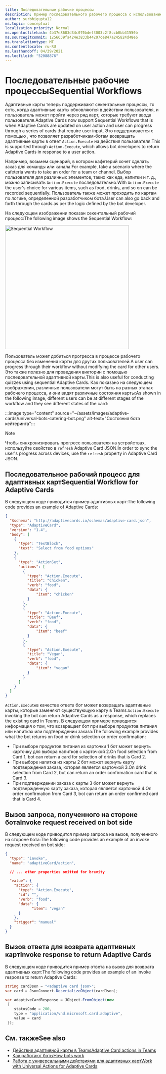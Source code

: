 ```yaml
---
title: Последовательные рабочие процессы
description: Пример последовательного рабочего процесса с использованием универсальных действий
author: surbhigupta12
ms.topic: conceptual
localization_priority: Normal
ms.openlocfilehash: 4b37e8603d34c070bdef3003c2f8ccb0bb41550b
ms.sourcegitcommit: 1256639fa424e3833b44207ce847a245824d48e6
ms.translationtype: MT
ms.contentlocale: ru-RU
ms.lasthandoff: 04/29/2021
ms.locfileid: "52088876"
---
```

# <a name="sequential-workflows"></a><span data-ttu-id="05ba7-103">Последовательные рабочие процессы</span><span class="sxs-lookup"><span data-stu-id="05ba7-103">Sequential Workflows</span></span>

<span data-ttu-id="05ba7-104">Адаптивные карты теперь поддерживают секентальные процессы, то есть, когда адаптивные карты обновляются в действии пользователя, и пользователь может пройти через ряд карт, которые требуют ввода пользователя.</span><span class="sxs-lookup"><span data-stu-id="05ba7-104">Adaptive Cards now support Sequential Workflows that is when Adaptive Cards are updated on user action and user can progress through a series of cards that require user input.</span></span> <span data-ttu-id="05ba7-105">Это поддерживается с помощью , что позволяет разработчикам-ботам возвращать адаптивные карты в ответ `Action.Execute` на действия пользователя.</span><span class="sxs-lookup"><span data-stu-id="05ba7-105">This is supported through `Action.Execute`, which allows bot developers to return Adaptive Cards in response to a user action.</span></span>

<span data-ttu-id="05ba7-106">Например, возьмем сценарий, в котором кафетерий хочет сделать заказ для команды или канала.</span><span class="sxs-lookup"><span data-stu-id="05ba7-106">For example, take a scenario where the cafeteria wants to take an order for a team or channel.</span></span> <span data-ttu-id="05ba7-107">Выбор пользователя для различных элементов, таких как еда, напитки и т. д., можно записывать `Action.Execute` последовательно.</span><span class="sxs-lookup"><span data-stu-id="05ba7-107">With `Action.Execute` the user's choice for various items, such as food, drinks, and so on can be recorded sequentially.</span></span> <span data-ttu-id="05ba7-108">Пользователь также может проходить по картам по логике, определенной разработчиком бота.</span><span class="sxs-lookup"><span data-stu-id="05ba7-108">User can also go back and forth through the cards as per the logic defined by the bot developer.</span></span> <br/>

<span data-ttu-id="05ba7-109">На следующем изображении показан секентальный рабочий процесс:</span><span class="sxs-lookup"><span data-stu-id="05ba7-109">The following image shows the Sequential Workflow:</span></span>

<img src="~/assets/images/bots/sequentialWorkflow.gif" alt="Sequential Workflow" width="400"/>

<span data-ttu-id="05ba7-110">Пользователь может добиться прогресса в процессе рабочего процесса без изменения карты для других пользователей.</span><span class="sxs-lookup"><span data-stu-id="05ba7-110">A user can progress through their workflow without modifying the card for other users.</span></span> <span data-ttu-id="05ba7-111">Это также полезно для проведения викторин с помощью последовательной адаптивной карты.</span><span class="sxs-lookup"><span data-stu-id="05ba7-111">This is also useful for conducting quizzes using sequential Adaptive Cards.</span></span> <span data-ttu-id="05ba7-112">Как показано на следующем изображении, различные пользователи могут быть на разных этапах рабочего процесса, и они видят различные состояния карты:</span><span class="sxs-lookup"><span data-stu-id="05ba7-112">As shown in the following image, different users can be at different stages of the workflow and they see different states of the card:</span></span>

:::image type="content" source="~/assets/images/adaptive-cards/universal-bots-catering-bot.png" alt-text="Состояния бота кейтеринга":::

> [!NOTE]
> <span data-ttu-id="05ba7-114">Чтобы синхронизировать прогресс пользователя на устройствах, используйте свойство в `refresh` Adaptive Card JSON.</span><span class="sxs-lookup"><span data-stu-id="05ba7-114">In order to sync the user's progress across devices, use the `refresh` property in Adaptive Card JSON.</span></span>

## <a name="sequential-workflow-for-adaptive-cards"></a><span data-ttu-id="05ba7-115">Последовательное рабочий процесс для адаптивных карт</span><span class="sxs-lookup"><span data-stu-id="05ba7-115">Sequential Workflow for Adaptive Cards</span></span>

<span data-ttu-id="05ba7-116">В следующем коде приводится пример адаптивных карт:</span><span class="sxs-lookup"><span data-stu-id="05ba7-116">The following code provides an example of Adaptive Cards:</span></span>

```JSON
{
  "$schema": "http://adaptivecards.io/schemas/adaptive-card.json",
  "type": "AdaptiveCard",
  "version": "1.4",
  "body": [
    {
      "type": "TextBlock",
      "text": "Select from food options"
    },
    { 
      "type": "ActionSet",
      "actions": [
        {
          "type": "Action.Execute",
          "title": "Chicken",
          "verb": "food",
          "data": {
              "item": "chicken"
          }
        },
        {
          "type": "Action.Execute",
          "title": "Beef",
          "verb": "food",
          "data": {
              "item": "beef"
          }
        },
        {
          "type": "Action.Execute",
          "title": "Vegan",
          "verb": "food",
          "data": {
              "item": "vegan"
          }
        }
      ]
    }
  ]
}
```

<span data-ttu-id="05ba7-117">`Action.Execute`в качестве ответа бот может возвращать адаптивные карты, которые заменяют существующую карту в Teams.</span><span class="sxs-lookup"><span data-stu-id="05ba7-117">`Action.Execute` invoking the bot can return Adaptive Cards as a response, which replaces the existing card in Teams.</span></span>
<span data-ttu-id="05ba7-118">В следующем примере приводится информация о том, что возвращает бот при выборе продуктов питания или напитках или подтверждении заказа:</span><span class="sxs-lookup"><span data-stu-id="05ba7-118">The following example provides what the bot returns on food or drink selection or order confirmation:</span></span>

* <span data-ttu-id="05ba7-119">При выборе продуктов питания из карточки 1 бот может вернуть карточку для выбора напитков с карточкой 2.</span><span class="sxs-lookup"><span data-stu-id="05ba7-119">On food selection from Card 1, bot can return a card for selection of drinks that is Card 2.</span></span>
* <span data-ttu-id="05ba7-120">При выборе напитка из карты 2 бот может вернуть карту подтверждения заказа, которая является карточкой 3.</span><span class="sxs-lookup"><span data-stu-id="05ba7-120">On drink selection from Card 2, bot can return an order confirmation card that is Card 3.</span></span>
* <span data-ttu-id="05ba7-121">При подтверждении заказа с карты 3 бот может вернуть подтвержденную карту заказа, которая является карточкой 4.</span><span class="sxs-lookup"><span data-stu-id="05ba7-121">On order confirmation from Card 3, bot can return an order confirmed card that is Card 4.</span></span>

## <a name="invoke-request-received-on-bot-side"></a><span data-ttu-id="05ba7-122">Вызов запроса, полученного на стороне бота</span><span class="sxs-lookup"><span data-stu-id="05ba7-122">Invoke request received on bot side</span></span>

<span data-ttu-id="05ba7-123">В следующем коде приводится пример запроса на вызов, полученного на стороне бота:</span><span class="sxs-lookup"><span data-stu-id="05ba7-123">The following code provides an example of an invoke request received on bot side:</span></span>

```JSON
{ 
  "type": "invoke",
  "name": "adaptiveCard/action",

  // ... other properties omitted for brevity

  "value": { 
    "action": { 
      "type": "Action.Execute", 
      "id": "", 
      "verb": "food",
      "data": { 
            "item": "vegan"
      } 
    },
    "trigger": "manual" 
  }
}
```

## <a name="invoke-response-to-return-adaptive-cards"></a><span data-ttu-id="05ba7-124">Вызов ответа для возврата адаптивных карт</span><span class="sxs-lookup"><span data-stu-id="05ba7-124">Invoke response to return Adaptive Cards</span></span>

<span data-ttu-id="05ba7-125">В следующем коде приводится пример ответа на вызов для возврата адаптивных карт:</span><span class="sxs-lookup"><span data-stu-id="05ba7-125">The following code provides an example of an invoke response to return Adaptive Cards:</span></span>

```C#
string cardJson = "<adaptive card json>";
var card = JsonConvert.DeserializeObject(cardJson);

var adaptiveCardResponse = JObject.FromObject(new
 {
    statusCode = 200,
    type = "application/vnd.microsoft.card.adaptive",
    value = card
 });
```

## <a name="see-also"></a><span data-ttu-id="05ba7-126">См. также</span><span class="sxs-lookup"><span data-stu-id="05ba7-126">See also</span></span>

* [<span data-ttu-id="05ba7-127">Действия адаптивной карты в Teams</span><span class="sxs-lookup"><span data-stu-id="05ba7-127">Adaptive Card actions in Teams</span></span>](~/task-modules-and-cards/cards/cards-actions.md#adaptive-cards-actions)
* [<span data-ttu-id="05ba7-128">Как работают боты</span><span class="sxs-lookup"><span data-stu-id="05ba7-128">How bots work</span></span>](/azure/bot-service/bot-builder-basics?view=azure-bot-service-4.0&preserve-view=true)
* [<span data-ttu-id="05ba7-129">Работа с универсальными действиями для адаптивных карт</span><span class="sxs-lookup"><span data-stu-id="05ba7-129">Work with Universal Actions for Adaptive Cards</span></span>](Work-with-universal-actions-for-adaptive-cards.md)
